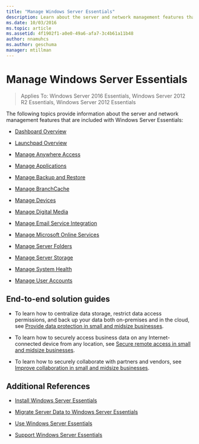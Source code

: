 ```yaml
---
title: "Manage Windows Server Essentials"
description: Learn about the server and network management features that are included with Windows Server Essentials.
ms.date: 10/03/2016
ms.topic: article
ms.assetid: 4f1902f1-a0e0-49a6-afa7-3c4b61a11b48
author: nnamuhcs
ms.author: geschuma
manager: mtillman
---
```


# Manage Windows Server Essentials

>Applies To: Windows Server 2016 Essentials, Windows Server 2012 R2 Essentials, Windows Server 2012 Essentials

The following topics provide information about the server and network management features that are included with Windows Server Essentials:

-   [Dashboard Overview](Overview-of-the-Dashboard-in-Windows-Server-Essentials.md)

-   [Launchpad Overview](Overview-of-the-Launchpad-in-Windows-Server-Essentials.md)

-   [Manage Anywhere Access](Manage-Anywhere-Access-in-Windows-Server-Essentials.md)

-   [Manage Applications](Manage-Applications-in-Windows-Server-Essentials.md)

-   [Manage Backup and Restore](Manage-Backup-and-Restore-in-Windows-Server-Essentials.md)

-   [Manage BranchCache](Manage-BranchCache-in-Windows-Server-Essentials.md)

-   [Manage Devices](Manage-Devices-in-Windows-Server-Essentials.md)

-   [Manage Digital Media](Manage-Digital-Media-in-Windows-Server-Essentials.md)

-   [Manage Email Service Integration](Manage-Email-Service-Integration-in-Windows-Server-Essentials.md)

-   [Manage Microsoft Online Services](Manage-Microsoft-Online-Services-in-Windows-Server-Essentials.md)

-   [Manage Server Folders](Manage-Server-Folders-in-Windows-Server-Essentials.md)

-   [Manage Server Storage](Manage-Server-Storage-in-Windows-Server-Essentials.md)

-   [Manage System Health](Manage-System-Health-in-Windows-Server-Essentials.md)

-   [Manage User Accounts](Manage-User-Accounts-in-Windows-Server-Essentials.md)

## End-to-end solution guides

-    To learn how to centralize data storage, restrict data access permissions, and back up your data both on-premises and in the cloud, see [Provide data protection in small and midsize businesses](/previous-versions/orphan-topics/ws.11/dn582043(v=ws.11)).

-    To learn how to securely access business data on any Internet-connected device from any location, see [Secure remote access in small and midsize businesses](/previous-versions/windows/it-pro/solutions-guidance/dn629457(v=ws.11)).

-    To learn how to securely collaborate with partners and vendors, see [Improve collaboration in small and midsize businesses](/previous-versions/windows/it-pro/solutions-guidance/dn747893(v=ws.11)).

## Additional References

-   [Install Windows Server Essentials](../install/Install-Windows-Server-Essentials.md)

-   [Migrate Server Data to Windows Server Essentials](../migrate/Migrate-Server-Data-to-Windows-Server-Essentials.md)

-   [Use Windows Server Essentials](../use/Use-Windows-Server-Essentials.md)

-   [Support Windows Server Essentials](../support/Support-Windows-Server-Essentials.md)